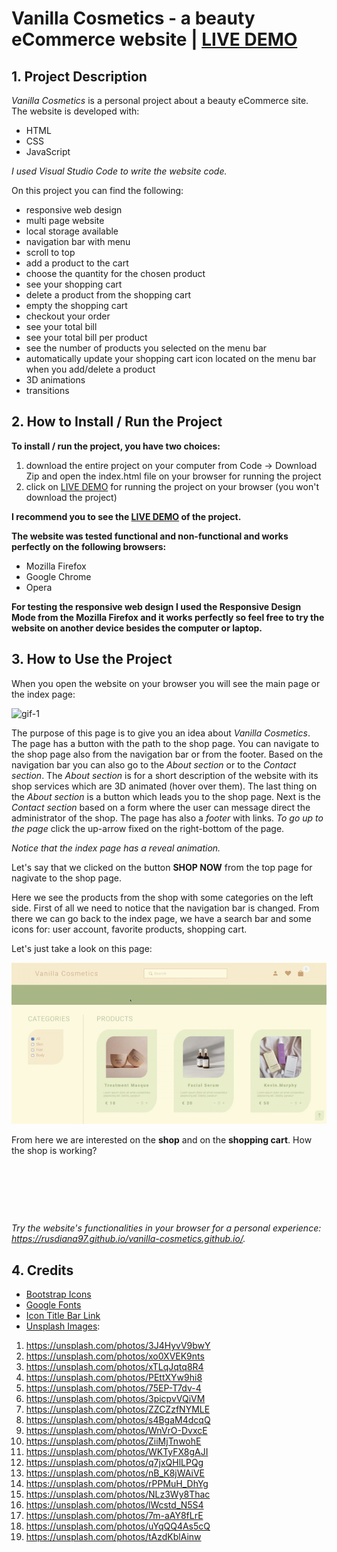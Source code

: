# Vanilla Cosmetics - a beauty eCommerce website | [LIVE DEMO](https://rusdiana97.github.io/vanilla-cosmetics.github.io/)

## 1. Project Description

*Vanilla Cosmetics* is a personal project about a beauty eCommerce site. The website is developed with:
- HTML
- CSS
- JavaScript

*I used Visual Studio Code to write the website code.*

On this project you can find the following: 

- responsive web design 
- multi page website
- local storage available
- navigation bar with menu
- scroll to top
- add a product to the cart
- choose the quantity for the chosen product
- see your shopping cart
- delete a product from the shopping cart
- empty the shopping cart
- checkout your order
- see your total bill
- see your total bill per product
- see the number of products you selected on the menu bar
- automatically update your shopping cart icon located on the menu bar when you add/delete a product
- 3D animations 
- transitions 

## 2. How to Install / Run the Project

**To install / run the project, you have two choices:**
1. download the entire project on your computer from Code -> Download Zip and open the index.html file on your browser for running the project
2. click on [LIVE DEMO](https://rusdiana97.github.io/vanilla-cosmetics.github.io/) for running the project on your browser (you won't download the project)

**I recommend you to see the [LIVE DEMO](https://rusdiana97.github.io/vanilla-cosmetics.github.io/) of the project.**

**The website was tested functional and non-functional and works perfectly on the following browsers:**
- Mozilla Firefox
- Google Chrome
- Opera

**For testing the responsive web design I used the Responsive Design Mode from the Mozilla Firefox and it works perfectly so feel free to try the website on another device besides the computer or laptop.**

## 3. How to Use the Project

 When you open the website on your browser you will see the main page or the index page:

![gif-1](assets/gifs/gif-1.gif)

The purpose of this page is to give you an idea about *Vanilla Cosmetics*. The page has a button with the path to the shop page. You can navigate to the shop page also from the navigation bar or from the footer. Based on the navigation bar you can also go to the *About section* or to the *Contact section*. The *About section* is for a short description of the website with its shop services which are 3D animated (hover over them). The last thing on the *About section* is a button which leads you to the shop page. Next is the *Contact section* based on a form where the user can message direct the administrator of the shop. The page has also a *footer* with links. *To go up to the page* click the up-arrow fixed on the right-bottom of the page. 

*Notice that the index page has a reveal animation.*

Let's say that we clicked on the button **SHOP NOW** from the top page for nagivate to the shop page. 

Here we see the products from the shop with some categories on the left side. First of all we need to notice that the navigation bar is changed. From there we can go back to the index page, we have a search bar and some icons for: user account, favorite products, shopping cart. 

Let's just take a look on this page:

![gif-2](assets/gifs/gif-2.gif)

From here we are interested on the **shop** and on the **shopping cart**. How the shop is working? 

![]()



![]()



![]()

*Try the website's functionalities in your browser for a personal experience: https://rusdiana97.github.io/vanilla-cosmetics.github.io/.*

## 4. Credits

 - [Bootstrap Icons](https://icons.getbootstrap.com)
 - [Google Fonts](https://fonts.google.com)
 - [Icon Title Bar Link](https://www.iconfinder.com/icons/4171280/day_handbag_heart_love_valentine_valentines_wedding_icon)
 - [Unsplash Images](https://unsplash.com):
 1. https://unsplash.com/photos/3J4HyvV9bwY
 2. https://unsplash.com/photos/xo0XVEK9nts
 3. https://unsplash.com/photos/xTLqJqtq8R4
 4. https://unsplash.com/photos/PEttXYw9hi8
 5. https://unsplash.com/photos/75EP-T7dv-4
 6. https://unsplash.com/photos/3picpvVQiVM
 7. https://unsplash.com/photos/ZZCZzfNYMLE
 8. https://unsplash.com/photos/s4BgaM4dcqQ
 9. https://unsplash.com/photos/WnVrO-DvxcE
 10. https://unsplash.com/photos/ZiiMjTnwohE
 11. https://unsplash.com/photos/WKTyFX8gAJI
 12. https://unsplash.com/photos/q7jxQHlLPQg
 13. https://unsplash.com/photos/nB_K8jWAiVE
 14. https://unsplash.com/photos/rPPMuH_DhYg
 15. https://unsplash.com/photos/NLz3Wy8Thac
 16. https://unsplash.com/photos/lWcstd_N5S4
 17. https://unsplash.com/photos/7m-aAY8fLrE
 18. https://unsplash.com/photos/uYqQQ4As5cQ
 19. https://unsplash.com/photos/tAzdKblAinw

